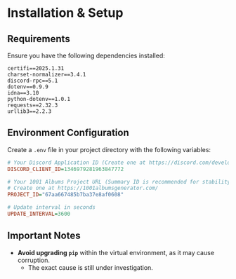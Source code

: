 # Installation & Setup

## Requirements
Ensure you have the following dependencies installed:

```plaintext
certifi==2025.1.31
charset-normalizer==3.4.1
discord-rpc==5.1
dotenv==0.9.9
idna==3.10
python-dotenv==1.0.1
requests==2.32.3
urllib3==2.2.3
```

## Environment Configuration
Create a `.env` file in your project directory with the following variables:

```ini
# Your Discord Application ID (Create one at https://discord.com/developers/applications)
DISCORD_CLIENT_ID=1346979281963847772

# Your 1001 Albums Project URL (Summary ID is recommended for stability)
# Create one at https://1001albumsgenerator.com/
PROJECT_ID="67aa667485b7ba37e8af0608"

# Update interval in seconds
UPDATE_INTERVAL=3600
```

## Important Notes
- **Avoid upgrading `pip`** within the virtual environment, as it may cause corruption.
  - The exact cause is still under investigation.